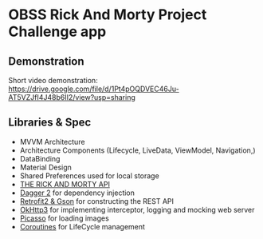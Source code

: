 # OBSS Rick And Morty Project Challenge app

## Demonstration 

Short video demonstration: https://drive.google.com/file/d/1Pt4pOQDVEC46Ju-AT5VZJfI4J48b6II2/view?usp=sharing

## Libraries & Spec
- MVVM Architecture
- Architecture Components (Lifecycle, LiveData, ViewModel, Navigation,)
- DataBinding
- Material Design
- Shared Preferences used for local storage
- [THE RICK AND MORTY API](https://rickandmortyapi.com/)
- [Dagger 2](https://github.com/google/dagger) for dependency injection
- [Retrofit2 & Gson](https://github.com/square/retrofit) for constructing the REST API
- [OkHttp3](https://github.com/square/okhttp) for implementing interceptor, logging and mocking web server
- [Picasso](https://github.com/sqare/picasso) for loading images
- [Coroutines](https://github.com/Kotlin/kotlinx.coroutines) for LifeCycle management

